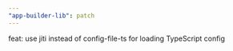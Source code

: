 ```yaml
---
"app-builder-lib": patch
---
```


feat: use jiti instead of config-file-ts for loading TypeScript config
